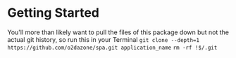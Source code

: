 # Getting Started
You'll more than likely want to pull the files of this package down but not the actual git history, so run this in your Terminal
`git clone --depth=1 https://github.com/o2dazone/spa.git application_name`
`rm -rf !$/.git`